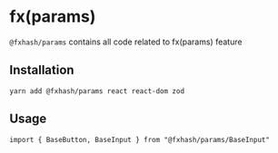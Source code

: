 # fx(params)

`@fxhash/params` contains all code related to fx(params) feature

## Installation

`yarn add @fxhash/params react react-dom zod`

## Usage

```
import { BaseButton, BaseInput } from "@fxhash/params/BaseInput"
```
